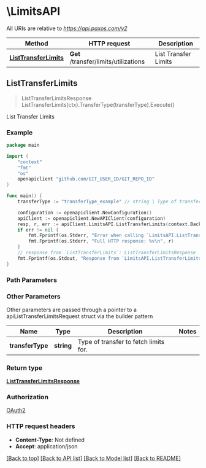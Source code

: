 # \LimitsAPI

All URIs are relative to *https://api.paxos.com/v2*

Method | HTTP request | Description
------------- | ------------- | -------------
[**ListTransferLimits**](LimitsAPI.md#ListTransferLimits) | **Get** /transfer/limits/utilizations | List Transfer Limits



## ListTransferLimits

> ListTransferLimitsResponse ListTransferLimits(ctx).TransferType(transferType).Execute()

List Transfer Limits



### Example

```go
package main

import (
	"context"
	"fmt"
	"os"
	openapiclient "github.com/GIT_USER_ID/GIT_REPO_ID"
)

func main() {
	transferType := "transferType_example" // string | Type of transfer to fetch limits for.

	configuration := openapiclient.NewConfiguration()
	apiClient := openapiclient.NewAPIClient(configuration)
	resp, r, err := apiClient.LimitsAPI.ListTransferLimits(context.Background()).TransferType(transferType).Execute()
	if err != nil {
		fmt.Fprintf(os.Stderr, "Error when calling `LimitsAPI.ListTransferLimits``: %v\n", err)
		fmt.Fprintf(os.Stderr, "Full HTTP response: %v\n", r)
	}
	// response from `ListTransferLimits`: ListTransferLimitsResponse
	fmt.Fprintf(os.Stdout, "Response from `LimitsAPI.ListTransferLimits`: %v\n", resp)
}
```

### Path Parameters



### Other Parameters

Other parameters are passed through a pointer to a apiListTransferLimitsRequest struct via the builder pattern


Name | Type | Description  | Notes
------------- | ------------- | ------------- | -------------
 **transferType** | **string** | Type of transfer to fetch limits for. | 

### Return type

[**ListTransferLimitsResponse**](ListTransferLimitsResponse.md)

### Authorization

[OAuth2](../README.md#OAuth2)

### HTTP request headers

- **Content-Type**: Not defined
- **Accept**: application/json

[[Back to top]](#) [[Back to API list]](../README.md#documentation-for-api-endpoints)
[[Back to Model list]](../README.md#documentation-for-models)
[[Back to README]](../README.md)

